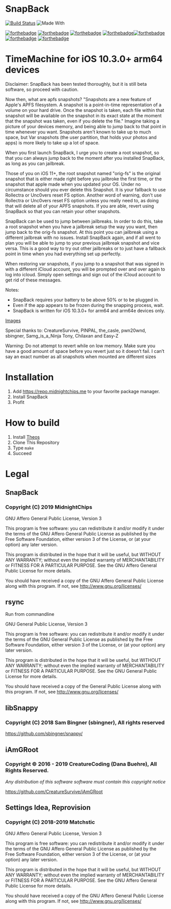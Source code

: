 # SnapBack
[![Build Status](https://travis-ci.com/midnightchip/SnapBack.svg?branch=Theos)](https://travis-ci.com/midnightchip/SnapBack) ![Made With](https://img.shields.io/badge/made%20with-objective--c-green.svg)

[![forthebadge](https://forthebadge.com/images/badges/built-by-developers.svg)](https://github.com/midnightchip/SnapBack) [![forthebadge](https://forthebadge.com/images/badges/check-it-out.svg)](https://github.com/midnightchip/SnapBack) [![forthebadge](https://forthebadge.com/images/badges/gluten-free.svg)](https://github.com/midnightchip/SnapBack) [![forthebadge](https://forthebadge.com/images/badges/made-with-crayons.svg)](https://github.com/midnightchip/SnapBack)[![forthebadge](https://forthebadge.com/images/badges/reading-6th-grade-level.svg)](https://github.com/midnightchip/SnapBack) [![forthebadge](https://forthebadge.com/images/badges/powered-by-watergate.svg)](https://github.com/midnightchip/SnapBack) [![forthebadge](https://forthebadge.com/images/badges/uses-badges.svg)](https://github.com/midnightchip/SnapBack)

# TimeMachine for iOS 10.3.0+ arm64 devices

Disclaimer: SnapBack has been tested thoroughly, but it is still beta software, so proceed with caution. 


Now then, what are apfs snapshots?
"Snapshots are a new feature of Apple's APFS filesystem. A snapshot is a point-in-time representation of a volume on your hard drive. Once the snapshot is taken, each file within that snapshot will be available on the snapshot in its exact state at the moment that the snapshot was taken, even if you delete the file."
Imagine taking a picture of your devices memory, and being able to jump back to that point in time whenever you want. Snapshots aren't known to take up to much space, but Var snapshots (the user partition, that holds your photos and apps) is more likely to take up a lot of space.

When you first launch SnapBack, I urge you to create a root snapshot, so that you can always jump back to the moment after you installed SnapBack, as long as you can jailbreak.

Those of you on iOS 11+, the root snapshot named "orig-fs" is the original snapshot that is either made right before you jailbroke the first time, or the snapshot that apple made when you updated your OS. Under no circumstance should you ever delete this Snapshot. It is your fallback to use Rollectra or Unc0vers reset FS option. Another word of warning, don't use Rollectra or Unc0vers reset FS option unless you really need to, as doing that will delete all of your APFS snapshots.
If you are able, revert using SnapBack so that you can retain your other snapshots.

SnapBack can be used to jump between jailbreaks. In order to do this, take a root snapshot when you have a jailbreak setup the way you want, then jump back to the orig-fs snapshot. At this point you can jailbreak using a different jailbreak with no issues. Install SnapBack again, and if all went to plan you will be able to jump to your previous jailbreak snapshot and vice versa. This is a good way to try out other jailbreaks or to just have a fallback point in time when you had everything set up perfectly.

When restoring var snapshots, if you jump to a snapshot that was signed in with a different iCloud account, you will be prompted over and over again to log into icloud. Simply open settings and sign out of the iCloud account to get rid of these messages.

Notes:
-	SnapBack requires your battery to be above 50% or to be plugged in.
-	Even if the app appears to be frozen during the snapping process, wait.
-	SnapBack is written for iOS 10.3.0+ for arm64 and arm64e devices only. 

[Images](https://imgur.com/gallery/Hb1YDXN)

Special thanks to:
CreatureSurvive, 
PINPAL, 
the_casle,
pwn20wnd,
sbingner,
Samg_is_a_Ninja
Tony, 
Chilaxan and 
Easy-Z

Warning: Do not attempt to revert while on low memory. Make sure you have a good amount of space before you revert just so it doesn’t fail. I can’t say an exact number as all snapshots when mounted are different sizes
# Installation

1. Add https://repo.midnightchips.me to your favorite package manager.
2. Install SnapBack
3. Profit

# How to build 

1. Install [Theos](https://github.com/theos/theos/wiki/Installation)
2. Clone This Repository
3. Type `make`
4. Succeed

# Legal
<body>
   <h2>SnapBack</h2>
   <h3>Copyright (C) 2019  MidnightChips</h3>
   <p>GNU Affero General Public License, Version 3</p>
   <p>This program is free software: you can redistribute it and/or modify it under the terms of the GNU Affero General Public License as published by the Free Software Foundation, either version 3 of the License, or (at your option) any later version.</p>
   <p>This program is distributed in the hope that it will be useful, but WITHOUT ANY WARRANTY; without even the implied warranty of MERCHANTABILITY or FITNESS FOR A PARTICULAR PURPOSE.  See the GNU Affero General Public License for more details.</p>
   <p>You should have received a copy of the GNU Affero General Public License along with this program.  If not, see <a href="http://www.gnu.org/licenses/">http://www.gnu.org/licenses/</a></p>
   <h2>rsync</h2>
   <p>Run from commandline</p>
   <p>GNU General Public License, Version 3</p>
   <p>This program is free software: you can redistribute it and/or modify it under the terms of the GNU General Public License as published by the Free Software Foundation, either version 3 of the License, or (at your option) any later version.</p>
   <p>This program is distributed in the hope that it will be useful, but WITHOUT ANY WARRANTY; without even the implied warranty of MERCHANTABILITY or FITNESS FOR A PARTICULAR PURPOSE.  See the GNU General Public License for more details.</p>
   <p>You should have received a copy of the General Public License along with this program.  If not, see <a href="http://www.gnu.org/licenses/">http://www.gnu.org/licenses/</a></p>
   <h2>libSnappy</h2>
   <h3>Copyright (C) 2018  Sam Bingner (sbingner), All rights reserved</h3>
   <p><a href="https://github.com/sbingner/snappy/">https://github.com/sbingner/snappy/</a></p>
   <h2>iAmGRoot</h2>
   <h3>Copyright © 2016 - 2019 CreatureCoding (Dana Buehre), All Rights Reserved.</h3>
   <p><i>Any distribution of this software software must contain this copyright notice</i></p>
   <p><a href="https://github.com/CreatureSurvive/iAmGRoot">https://github.com/CreatureSurvive/iAmGRoot</a></p>
   <h2>Settings Idea, Reprovision</h2>
   <h3>Copyright (C) 2018-2019 Matchstic</h3>
   <p>GNU Affero General Public License, Version 3</p>
   <p>This program is free software: you can redistribute it and/or modify it under the terms of the GNU Affero General Public License as published by the Free Software Foundation, either version 3 of the License, or (at your option) any later version.</p>
   <p>This program is distributed in the hope that it will be useful, but WITHOUT ANY WARRANTY; without even the implied warranty of MERCHANTABILITY or FITNESS FOR A PARTICULAR PURPOSE.  See the GNU Affero General Public License for more details.</p>
   <p>You should have received a copy of the GNU Affero General Public License along with this program.  If not, see <a href="http://www.gnu.org/licenses/">http://www.gnu.org/licenses/</a></p>
</body>
